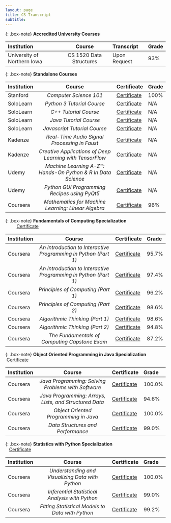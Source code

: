 ```yaml
---
layout: page
title: CS Transcript
subtitle: 
---
```



{: .box-note}
**Accredited University Courses**

| **Institution** | **Course**             | **Transcript** | **Grade** |
| :------ |:----------------------: |:--- |:--- |
| University of Northern Iowa | CS 1520 Data Structures| Upon Request |93%|


{: .box-note}
**Standalone Courses**



| **Institution** | **Course**              | **Certificate** | **Grade** |
| :------ |:----------------------: |:--- |:--- |
| Stanford | *Computer Science 101* | [Certificate](https://prod-cert-bucket.s3.amazonaws.com/downloads/51cd05dc05a54d99a43b7b7556a1fe89/Statement.pdf) | 100% |
| SoloLearn | *Python 3 Tutorial Course* |[Certificate](https://www.sololearn.com/Certificate/1073-7741992/pdf/) | N/A |
| SoloLearn| *C++ Tutorial Course* |[Certificate](https://www.sololearn.com/Certificate/1051-7741992/pdf/) | N/A |
| SoloLearn| *Java Tutorial Course* |[Certificate](https://www.sololearn.com/Certificate/1068-7741992/pdf/) | N/A |
| SoloLearn| *Javascript Tutorial Course* |[Certificate](https://www.sololearn.com/Certificate/1024-7741992/pdf/) | N/A |
| Kadenze | *Real-Time Audio Signal Processing in Faust* |[Certificate](https://www.kadenze.com/certificates/X5LB54WZ) |N/A |
| Kadenze | *Creative Applications of Deep Learning with TensorFlow* |[Certificate](https://www.kadenze.com/certificates/verified/S8RAG5MS?utm_campaign=certificate_share&utm_content=certificate%3DS8RAG5MS&utm_medium=share&utm_source=kadenze)|N/A |
| Udemy | *Machine Learning A-Z™: Hands-On Python & R In Data Science* |[Certificate](http://ude.my/UC-LQCF5JY4) |N/A |
| Udemy | *Python GUI Programming Recipes using PyQt5* |[Certificate](http://ude.my/UC-HISPK06G) |N/A |
| Coursera | *Mathematics for Machine Learning: Linear Algebra* |[Certificate](https://www.coursera.org/account/accomplishments/certificate/Z58HZJ9G4U3X) | 96% |

{: .box-note}
 **Fundamentals of Computing Specialization** &nbsp; &nbsp; &nbsp; &nbsp; &nbsp; &nbsp; &nbsp; &nbsp; &nbsp; &nbsp; &nbsp; &nbsp; &nbsp; &nbsp; &nbsp; &nbsp; &nbsp; &nbsp; &nbsp; &nbsp;[Certificate](https://www.coursera.org/account/accomplishments/specialization/W9274F6U5KUC)


| **Institution** | **Course**              | **Certificate** | **Grade** |
| :------ |:----------------------: |:--- |:--- |
| Coursera | *An Introduction to Interactive Programming in Python (Part 1)* |[Certificate](https://www.coursera.org/account/accomplishments/certificate/XUFURP5LLFEZ) | 95.7% |
| Coursera | *An Introduction to Interactive Programming in Python (Part 1)* |[Certificate](https://www.coursera.org/account/accomplishments/certificate/B58H8X6HM2T9) | 97.4% |
| Coursera| *Principles of Computing (Part 1)* |[Certificate](https://www.coursera.org/account/accomplishments/certificate/ZVEKXWQYNXB5) | 96.2% |
| Coursera | *Principles of Computing (Part 2)* |[Certificate](https://www.coursera.org/account/accomplishments/certificate/T8AGHNXZ4XN7) |98.6% |
| Coursera | *Algorithmic Thinking (Part 1)* |[Certificate](https://www.coursera.org/account/accomplishments/certificate/TN79FPV2EQX3)| 98.6% |
| Coursera | *Algorithmic Thinking (Part 2)* |[Certificate](https://www.coursera.org/account/accomplishments/certificate/Y6HQFCVET4PR) | 94.8% |
| Coursera | *The Fundamentals of Computing Capstone Exam* |[Certificate](https://www.coursera.org/account/accomplishments/certificate/YP3TEGVGW35U) | 87.2% |


{: .box-note}
 **Object Oriented Programming in Java Specialization**  &nbsp;&nbsp;&nbsp; &nbsp; &nbsp; &nbsp; &nbsp; &nbsp; &nbsp;[Certificate](https://www.coursera.org/account/accomplishments/specialization/6X5ZCAE4VJKJ)


| **Institution** | **Course**              | **Certificate** | **Grade** |
| :------ |:----------------------: |:--- |:--- |
| Coursera | *Java Programming: Solving Problems with Software* |[Certificate](https://www.coursera.org/account/accomplishments/certificate/F2TGQ2M7QDXU) | 100.0% |
| Coursera | *Java Programming: Arrays, Lists, and Structured Data* |[Certificate](https://www.coursera.org/account/accomplishments/certificate/TXXK2HC6TVNR) | 94.6% |
| Coursera| *Object Oriented Programming in Java* |[Certificate](https://www.coursera.org/account/accomplishments/certificate/EZC2F7SQ5VXM) | 100.0% |
| Coursera | *Data Structures and Performance* |[Certificate](https://www.coursera.org/account/accomplishments/certificate/DJAQUK6V5XYN) | 99.0% |

{: .box-note}
 **Statistics with Python Specialization**  &nbsp; &nbsp;  &nbsp; &nbsp; &nbsp; &nbsp;  &nbsp; &nbsp; &nbsp;  &nbsp; &nbsp; &nbsp; &nbsp; &nbsp; &nbsp;&nbsp;&nbsp;&nbsp; &nbsp; &nbsp; &nbsp; &nbsp; &nbsp; &nbsp;[Certificate](https://www.coursera.org/account/accomplishments/specialization/5TBHBL72549G)


| **Institution** | **Course**              | **Certificate** | **Grade** |
| :------ |:----------------------: |:--- |:--- |
| Coursera | *Understanding and Visualizing Data with Python* |[Certificate](https://www.coursera.org/account/accomplishments/certificate/7QQ2NRAKAPFG) | 100.0% |
| Coursera | *Inferential Statistical Analysis with Python* |[Certificate](https://www.coursera.org/account/accomplishments/certificate/ETQ7Q7EEBXP7) | 99.0% |
| Coursera| *Fitting Statistical Models to Data with Python* |[Certificate](https://www.coursera.org/account/accomplishments/certificate/ZZFY2B5NXF2Y) | 99.2% |
